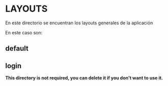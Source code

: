 # LAYOUTS

En este directorio se encuentran los layouts generales de la aplicación

En este caso son:

## default
## login

**This directory is not required, you can delete it if you don't want to use it.**

